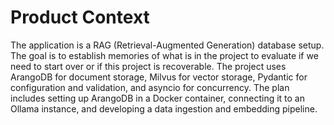# Product Context

The application is a RAG (Retrieval-Augmented Generation) database setup. The goal is to establish memories of what is in the project to evaluate if we need to start over or if this project is recoverable. The project uses ArangoDB for document storage, Milvus for vector storage, Pydantic for configuration and validation, and asyncio for concurrency. The plan includes setting up ArangoDB in a Docker container, connecting it to an Ollama instance, and developing a data ingestion and embedding pipeline.
